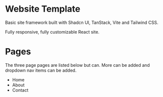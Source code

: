 # Website Template
Basic site framework built with Shadcn UI, TanStack, Vite and Tailwind CSS.

Fully responsive, fully customizable React site.

# Pages
The three page pages are listed below but can. More can be added and dropdown nav items can be added.
* Home
* About
* Contact